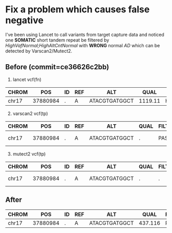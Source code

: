 # Fix a problem which causes false negative 


I've been using Lancet to call variants from target  capture data and noticed one **SOMATIC** short tandem repeat be filtered by _HighVafNormal;HighAltCntNormal_  with **WRONG** normal _AD_ which can be detected by Varscan2/Mutect2.

## Before (commit=ce36626c2bb)
1. lancet vcf(fn)

 | CHROM | POS | ID | REF | ALT | QUAL | FILTER | INFO | FORMAT | normal | tumor | 
 | ---- | ---- | ---- | ---- | ---- | ---- | ---- | ---- | ---- | ---- | ---- | 
 | chr17 | 37880984 | . | A | ATACGTGATGGCT | 1119.11 | HighVafNormal;HighAltCntNormal | SHARED;FETS=1119.11;TYPE=ins;LEN=12;KMERSIZE=17;SB=14.2495 | GT:AD:SR:SA:DP | 0/1:2101,811:1292,809:2,809:2912 | 0/1:4001,346:2159,1842:181,165:4347 | 

2. varscan2 vcf(tp)

| CHROM | POS | ID | REF | ALT | QUAL | FILTER | INFO | FORMAT | normal | tumor | 
 | ---- | ---- | ---- | ---- | ---- | ---- | ---- | ---- | ---- | ---- | ---- | 
| chr17 | 37880984 | . | A | ATACGTGATGGCT | . | PASS | DP=4227;SOMATIC;SS=2;SSC=250;GPV=1E0;SPV=8.049E-26 | GT:GQ:DP:RD:AD:FREQ:DP4 | 0/0:.:1387:1387:0:0%:1068,319,0,0 | 0/1:.:2840:2691:142:5.01%:2287,404,116,26 |


3. mutect2 vcf(tp)

| CHROM | POS | ID | REF | ALT | QUAL | FILTER | INFO | FORMAT | normal | tumor |
| ---- | ---- | ---- | ---- | ---- | ---- | ---- | ---- | ---- | ---- | ---- | 
| chr17 | 37880984 | . | A | ATACGTGATGGCT | . | . | AS_SB_TABLE=2424,2071\|149,149;DP=5352;ECNT=1;MBQ=20,20;MFRL=172,154;MMQ=60,60;MPOS=38;NALOD=3.18;NLOD=348.86;POPAF=6.00;RPA=1,2;RU=TACGTGATGGCT;STR;TLOD=980.44 | GT:AD:AF:DP:F1R2:F2R1:SB | 0/0:1402,0:8.283e-04:1402:713,0:677,0:815,587,0,0 | 0/1:3093,298:0.088:3391:1660,131:1422,134:1609,1484,149,149|

## After

| CHROM | POS | ID | REF | ALT | QUAL | FILTER | INFO | FORMAT | normal | tumor |
| ---- | ---- | ---- | ---- | ---- | ---- | ---- | ---- | ---- | ---- | ---- | 
| chr17 | 37880984 | . | A | ATACGTGATGGCT | 437.116 | PASS | SOMATIC;FETS=437.116;TYPE=ins;LEN=12;KMERSIZE=25;SB=15.3947 | GT:AD:SR:SA:DP | 0/0:1463,0:875,588:0,0:1463 | 0/1:3897,327:2110,1787:168,159:4224 |
